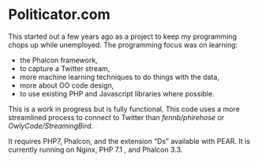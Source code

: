 # Politicator.com
This started out a few years ago as a project to keep my programming chops up while unemployed. The programming focus was on learning:

* the Phalcon framework,
* to capture a Twitter stream,
* more machine learning techniques to do things with the data,
* more about OO code design,
* to use existing PHP and Javascript libraries where possible.

This is a work in progress but is fully functional. This code uses a more streamlined process to connect to Twitter than *fennb/phirehose* or *OwlyCode/StreamingBird*.

It requires PHP7, Phalcon, and the extension “Ds” available with PEAR. It is currently running on Nginx, PHP 7.1 , and Phalcon 3.3.